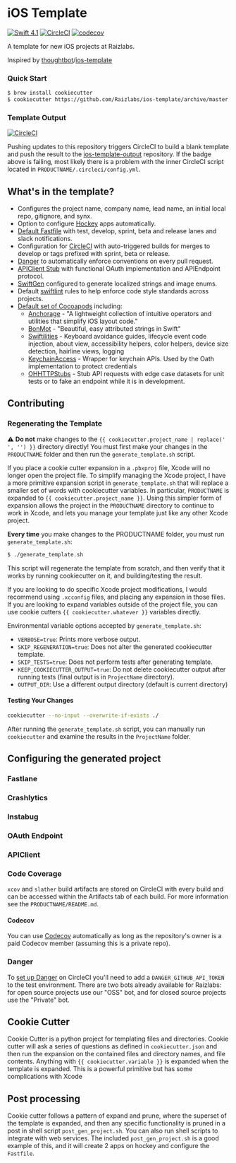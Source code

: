 # iOS Template

[![Swift 4.1](https://img.shields.io/badge/Swift-4.1-orange.svg?style=flat)](https://swift.org)
[![CircleCI](https://img.shields.io/circleci/project/github/Raizlabs/ios-template/master.svg)](https://circleci.com/gh/Raizlabs/ios-template) [![codecov](https://codecov.io/gh/Raizlabs/ios-template/branch/master/graph/badge.svg)](https://codecov.io/gh/Raizlabs/ios-template)

A template for new iOS projects at Raizlabs.

Inspired by [thoughtbot]/[ios-template]

[thoughtbot]: https://thoughtbot.com/
[ios-template]: https://github.com/thoughtbot/ios-template

### Quick Start

```bash
$ brew install cookiecutter
$ cookiecutter https://github.com/Raizlabs/ios-template/archive/master.zip
```

### Template Output

[![CircleCI](https://img.shields.io/circleci/project/github/Raizlabs/ios-template-output/master.svg)](https://circleci.com/gh/Raizlabs/ios-template-output)

Pushing updates to this repository triggers CircleCI to build a blank template and push the result to the [ios-template-output](https://github.com/Raizlabs/ios-template-output) repository. If the badge above is failing, most likely there is a problem with the inner CircleCI script located in `PRODUCTNAME/.circleci/config.yml`.

## What's in the template?

 - Configures the project name, company name, lead name, an initial local repo, gitignore, and synx.
 - Option to configure [Hockey][hockey] apps automatically.
 - [Default Fastfile][fastfile] with test, develop, sprint, beta and release lanes and slack notifications.
 - Configuration for [CircleCI][CircleCI] with auto-triggered builds for merges to develop or tags prefixed with sprint, beta or release.
 - [Danger](https://danger.systems) to automatically enforce conventions on every pull request.
 - [APIClient Stub][apiclient] with functional OAuth implementation and APIEndpoint protocol.
 - [SwiftGen][SwiftGen] configured to generate localized strings and image enums.
 - Default [swiftlint][swiftlint] rules to help enforce code style standards across projects.
 - [Default set of Cocoapods][pods] including:
   - [Anchorage][anchorage] - "A lightweight collection of intuitive operators and utilities that simplify iOS layout code."
   - [BonMot][bonmot] - "Beautiful, easy attributed strings in Swift"
   - [Swiftilities][swiftilities] - Keyboard avoidance guides, lifecycle event code injection, about view, accessibility helpers, color helpers, device size detection, hairline views, logging
   - [KeychainAccess][keychainaccess] - Wrapper for keychain APIs. Used by the Oath implementation to protect credentials
   - [OHHTTPStubs][ohhttpstubs] - Stub API requests with edge case datasets for unit tests or to fake an endpoint while it is in development.

[pods]: PRODUCTNAME/app/Podfile
[anchorage]: https://github.com/Raizlabs/Anchorage
[swiftilities]: https://github.com/Raizlabs/Swiftilities
[bonmot]: httpss://github.com/Raizlabs/BonMot
[keychainaccess]: https://github.com/kishikawakatsumi/KeychainAccess
[ohhttpstubs]: https://github.com/AliSoftware/OHHTTPStubs
[fastfile]: PRODUCTNAME/app/fastlane/Fastfile
[apiclient]: PRODUCTNAME/app/PRODUCTNAME/API 
[CircleCI]: PRODUCTNAME/circle.yml
[swiftlint]: PRODUCTNAME/app/.swiftlint.yml
[hockey]: hooks/post_gen_project.sh
[swiftgen]: https://github.com/SwiftGen/SwiftGen

## Contributing

### Regenerating the Template

⚠️ **Do not** make changes to the `{{ cookiecutter.project_name | replace(' ', '') }}` directory directly! You must first make your changes in the `PRODUCTNAME` folder and then run the `generate_template.sh` script. 

If you place a cookie cutter expansion in a `.pbxproj` file, Xcode will no longer open the project file. To simplify managing the Xcode project, I have a more primitive expansion script in `generate_template.sh` that will replace a smaller set of words with cookiecutter variables. In particular, `PRODUCTNAME` is expanded to `{{ cookiecutter.project_name }}`. Using this simpler form of expansion allows the project in the `PRODUCTNAME` directory to continue to work in Xcode, and lets you manage your template just like any other Xcode project. 

**Every time** you make changes to the PRODUCTNAME folder, you must run `generate_template.sh`:

```bash
$ ./generate_template.sh
```

This script will regenerate the template from scratch, and then verify that it works by running cookiecutter on it, and building/testing the result.

If you are looking to do specific Xcode project modifications, I would recommend using `.xcconfig` files, and placing any expansion in those files. If you are looking to expand variables outside of the project file, you can use cookie cutters `{{ cookiecutter.whatever }}` variables directly.

Environmental variable options accepted by `generate_template.sh`:

* `VERBOSE=true`: Prints more verbose output.
* `SKIP_REGENERATION=true`: Does not alter the generated cookiecutter template.
* `SKIP_TESTS=true`: Does not perform tests after generating template.
* `KEEP_COOKIECUTTER_OUTPUT=true`: Do not delete cookiecutter output after running tests (final output is in `ProjectName` directory).
* `OUTPUT_DIR`: Use a different output directory (default is current directory)

#### Testing Your Changes

```bash
cookiecutter --no-input --overwrite-if-exists ./
```

After running the `generate_template.sh` script, you can manually run `cookiecutter` and examine the results in the `ProjectName` folder.

## Configuring the generated project
### Fastlane

### Crashlytics

### Instabug

### OAuth Endpoint

### APIClient 

### Code Coverage

`xcov` and `slather` build artifacts are stored on CircleCI with every build and can be accessed within the Artifacts tab of each build. For more information see the `PRODUCTNAME/README.md`.

#### Codecov

You can use [Codecov](https://codecov.io) automatically as long as the repository's owner is a paid Codecov member (assuming this is a private repo).

### Danger

To [set up Danger](http://danger.systems/guides/getting_started.html) on CircleCI you'll need to add a `DANGER_GITHUB_API_TOKEN` to the test environment. There are two bots already available for Raizlabs: for open source projects use our "OSS" bot, and for closed source projects use the "Private" bot.

## Cookie Cutter
Cookie Cutter is a python project for templating files and directories. Cookie cutter will ask a series of questions as defined in `cookiecutter.json` and then run the expansion on the contained files and directory names, and file contents. Anything with `{{ cookiecutter.variable }}` is expanded when the template is expanded. This is a powerful primitive but has some complications with Xcode

## Post processing
Cookie cutter follows a pattern of expand and prune, where the superset of the template is expanded, and then any specific functionality is pruned in a post in shell script `post_gen_project.sh`. You can also run shell scripts to integrate with web services. The included `post_gen_project.sh` is a good example of this, and it will create 2 apps on hockey and configure the `Fastfile`.
